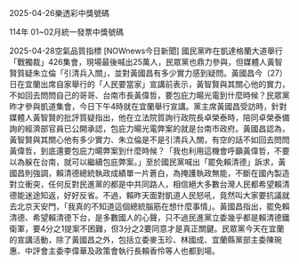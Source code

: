 
2025-04-26樂透彩中獎號碼

                                
114年 01~02月統一發票中獎號碼
                             
2025-04-28空氣品質指標
                              [NOWnews今日新聞] 國民黨昨在凱達格蘭大道舉行「戰獨裁」426集會，現場最後喊出25萬人，民眾黨也鼎力參與，但媒體人黃智賢質疑朱立倫「引清兵入關」，並對黃國昌有多少實力感到疑問。黃國昌今（27）日在宜蘭出席自家舉行的「人民要當家」宣講前表示，黃智賢與其關心他的實力，不如回去問問自己的哥哥、台南市長黃偉哲，要包庇力暘光電到什麼時候？民眾黨昨才參與凱道集會，今日下午4時就在宜蘭舉行宣講。黨主席黃國昌受訪時，針對媒體人黃智賢的批評質疑指出，他在立法院質詢行政院長卓榮泰時，陪同卓榮泰備詢的經濟部官員已公開承認，包庇力暘光電弊案的就是台南市政府。黃國昌認為，黃智賢與其關心他有多少實力、朱立倫是不是引清兵入關，有空的話不如回去問問黃偉哲，到底還要包庇力暘弊案到什麼時候？「我也利用這機會呼籲黃偉哲，不要以為躲在台南，就可以繼續包庇弊案。」至於國民黨喊出「罷免賴清德」訴求，黃國昌則強調，賴清德總統執政成績單一片蒼白，為掩護執政無能，不斷在國內製造對立衝突，任何反對民進黨的都是中共同路人，相信絕大多數台灣人民都希望賴清德能迷途知返，好好反省。不過，賴昨天面對凱道人民怒吼，竟然叫大家要抗議就去北京天安門，「我真的不知道這個總統腦筋在想什麼事情」。黃國昌指出，罷免賴清德、希望賴清德下台，是多數國人的心聲，只不過民進黨立委幾乎都是賴清德鐵衛軍，要4分之1提案不困難，但3分之2要同意才是真正關鍵。民眾黨今天在宜蘭的宣講活動，除了黃國昌之外，包括立委麥玉珍、林國成、宜蘭縣黨部主委陳琬惠、中評會主委李偉華及政策會執行長賴香伶等人也都到場。